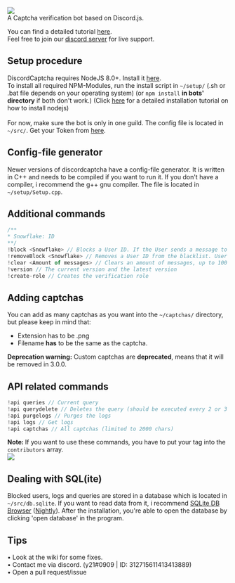 <img src="https://image.ibb.co/gEN0oR/discord_banner.png"><br/>
A Captcha verification bot based on Discord.js.

You can find a detailed tutorial <a href="https://www.gitbook.com/book/y21/discordcaptcha/">here</a>. <br />
Feel free to join our <a href="discord.gg/955naZw">discord server</a> for live support.

## Setup procedure
DiscordCaptcha requires NodeJS 8.0+. Install it <a href="https://nodejs.org/en/download/package-manager/">here</a>.<br />
To install all required NPM-Modules, run the install script in `~/setup/` (.sh or .bat file depends on your operating system) (or `npm install` <b>in bots' directory</b> if both don't work.) (Click <a href="https://discordjs.guide/#/preparations/?id=installing-nodejs">here</a> for a detailed installation tutorial on how to install nodejs)<br/><br/>
For now, make sure the bot is only in one guild.
The config file is located in `~/src/`. Get your Token from <a href="https://discordapp.com/developers/applications/me">here</a>.

## Config-file generator
Newer versions of discordcaptcha have a config-file generator. It is written in C++ and needs to be compiled if you want to run it. If you don't have a compiler, i recommend the g++ gnu compiler. The file is located in `~/setup/Setup.cpp`.

## Additional commands

```js
/**
* Snowflake: ID
**/
!block <Snowflake> // Blocks a User ID. If the User sends a message to the guild, he'll get kicked.
!removeBlock <Snowflake> // Removes a User ID from the blacklist. User can write again without getting kicked.
!clear <Amount of messages> // Clears an amount of messages, up to 100
!version // The current version and the latest version
!create-role // Creates the verification role
```

## Adding captchas
You can add as many captchas as you want into the `~/captchas/` directory, but please keep in mind that:
- Extension has to be .png
- Filename **has** to be the same as the captcha.

**Deprecation warning:** Custom captchas are **deprecated**, means that it will be removed in 3.0.0. 


## API related commands

```js
!api queries // Current query
!api querydelete // Deletes the query (should be executed every 2 or 3 weeks)
!api purgelogs // Purges the logs
!api logs // Get logs
!api captchas // All captchas (limited to 2000 chars)
```
<b>Note: </b>If you want to use these commands, you have to put your tag into the `contributors` array.<br/>
<img src="https://i.imgur.com/Pw4MnB0.png"></img>

## Dealing with SQL(ite)
Blocked users, logs and queries are stored in a database which is located in `~/src/db.sqlite`. If you want to read data from it, i recommend <a href="http://sqlitebrowser.org/">SQLite DB Browser</a> (<a href="https://nightlies.sqlitebrowser.org/latest/">Nightly</a>).
After the installation, you're able to open the database by clicking 'open database' in the program.

## Tips

• Look at the wiki for some fixes.<br/>
• Contact me via discord. (y21#0909 | ID: 312715611413413889)<br/>
• Open a pull request/issue
